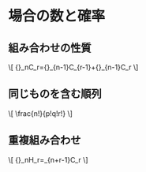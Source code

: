 # 場合の数と確率
## 組み合わせの性質
\\[
{}_nC_r={}\_{n-1}C\_{r-1}+{}\_{n-1}C\_r
\\]

## 同じものを含む順列
\\[
\frac{n!}{p!q!r!}
\\]

## 重複組み合わせ
\\[
{}\_nH\_r=\_{n+r-1}C\_r
\\]